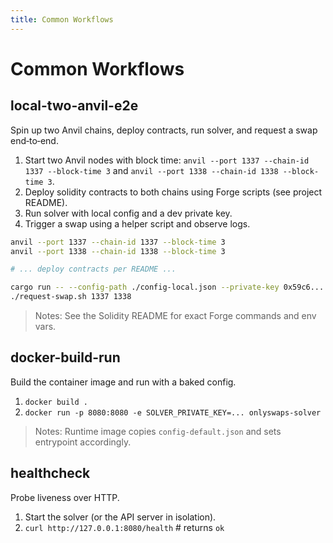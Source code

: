 ```yaml
---
title: Common Workflows
---
```


# Common Workflows

## local-two-anvil-e2e

Spin up two Anvil chains, deploy contracts, run solver, and request a swap end‑to‑end.

1. Start two Anvil nodes with block time: `anvil --port 1337 --chain-id 1337 --block-time 3` and `anvil --port 1338 --chain-id 1338 --block-time 3`.
2. Deploy solidity contracts to both chains using Forge scripts (see project README).
3. Run solver with local config and a dev private key.
4. Trigger a swap using a helper script and observe logs.

```bash
anvil --port 1337 --chain-id 1337 --block-time 3
anvil --port 1338 --chain-id 1338 --block-time 3

# ... deploy contracts per README ...

cargo run -- --config-path ./config-local.json --private-key 0x59c6...
./request-swap.sh 1337 1338
```

> Notes: See the Solidity README for exact Forge commands and env vars.

## docker-build-run

Build the container image and run with a baked config.

1. `docker build .`
2. `docker run -p 8080:8080 -e SOLVER_PRIVATE_KEY=... onlyswaps-solver`

> Notes: Runtime image copies `config-default.json` and sets entrypoint accordingly.

## healthcheck

Probe liveness over HTTP.

1. Start the solver (or the API server in isolation).
2. `curl http://127.0.0.1:8080/health`  # returns `ok`

